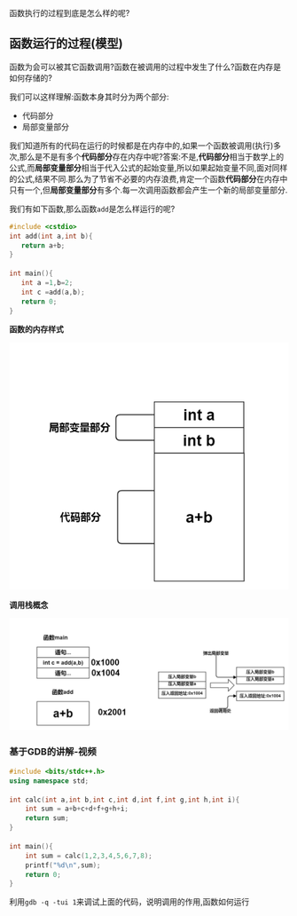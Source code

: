 函数执行的过程到底是怎么样的呢?

## 函数运行的过程(模型)

函数为会可以被其它函数调用?函数在被调用的过程中发生了什么?函数在内存是如何存储的?

我们可以这样理解:函数本身其时分为两个部分:

 - 代码部分
 - 局部变量部分

我们知道所有的代码在运行的时候都是在内存中的,如果一个函数被调用(执行)多次,那么是不是有多个**代码部分**存在内存中呢?答案:不是,**代码部分**相当于数学上的公式,而**局部变量部分**相当于代入公式的起始变量,所以如果起始变量不同,面对同样的公式,结果不同.那么为了节省不必要的内存浪费,肯定一个函数**代码部分**在内存中只有一个,但**局部变量部分**有多个.每一次调用函数都会产生一个新的局部变量部分.


我们有如下函数,那么函数`add`是怎么样运行的呢?
```c
#include <cstdio>
int add(int a,int b){
   return a+b;
}

int main(){
   int a =1,b=2;
   int c =add(a,b);
   return 0;
}
```

**函数的内存样式**

![0](./函数分法.png)


**调用栈概念**

![1](./调用栈.png)


### 基于GDB的讲解-视频

```cpp
#include <bits/stdc++.h>
using namespace std;

int calc(int a,int b,int c,int d,int f,int g,int h,int i){
    int sum = a+b+c+d+f+g+h+i;
    return sum;
}

int main(){
    int sum = calc(1,2,3,4,5,6,7,8);
    printf("%d\n",sum);
    return 0;
}
```

利用`gdb -q -tui 1`来调试上面的代码，说明调用的作用,函数如何运行

